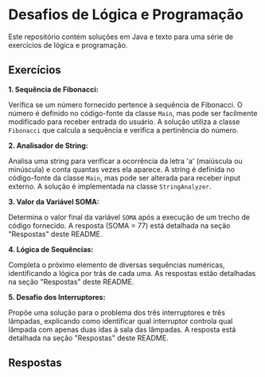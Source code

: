 # Desafios de Lógica e Programação

Este repositório contém soluções em Java e texto para uma série de exercícios de lógica e programação.

## Exercícios

**1. Sequência de Fibonacci:**

Verifica se um número fornecido pertence à sequência de Fibonacci. O número é definido no código-fonte da classe `Main`, mas pode ser facilmente modificado para receber entrada do usuário. A solução utiliza a classe `Fibonacci` que calcula a sequência e verifica a pertinência do número.

**2. Analisador de String:**

Analisa uma string para verificar a ocorrência da letra 'a' (maiúscula ou minúscula) e conta quantas vezes ela aparece. A string é definida no código-fonte da classe `Main`, mas pode ser alterada para receber input externo. A solução é implementada na classe `StringAnalyzer`.

**3. Valor da Variável SOMA:**

Determina o valor final da variável `SOMA` após a execução de um trecho de código fornecido. A resposta (SOMA = 77) está detalhada na seção "Respostas" deste README.

**4. Lógica de Sequências:**

Completa o próximo elemento de diversas sequências numéricas, identificando a lógica por trás de cada uma. As respostas estão detalhadas na seção "Respostas" deste README.

**5. Desafio dos Interruptores:**

Propõe uma solução para o problema dos três interruptores e três lâmpadas, explicando como identificar qual interruptor controla qual lâmpada com apenas duas idas à sala das lâmpadas. A resposta está detalhada na seção "Respostas" deste README.

## Respostas
